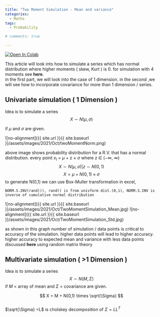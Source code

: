 ```yaml
---
title: "Two Moment Simulation - Mean and variance"
categories:
  - Maths
tags:
  - Probability 

# comments: true

--- 
```

[![Open In Colab](https://colab.research.google.com/assets/colab-badge.svg)](https://colab.research.google.com/drive/1OonMdRn8GxvdiRFQ17sm2d0qyiLISxyS?usp=sharing)

This article will look into how to simulate a series which has normal distribution where higher moments ( skew, Kurt ) is 0. for simulation with 4 moments see **here**. <br/>
in the first part, we will look into the case of 1 dimension. in the second ,we will see how to incorporate covariance for more than 1 dimension / series. 

## Univariate simulation ( 1 Dimension )
Idea is to simulate a series 
$$ 
X \sim N(\mu , \sigma) 
$$ 

if $\mu$ and $\sigma$ are given.

![no-alignment]({{ site.url }}{{ site.baseurl }}/assets/images/2021/Oct/twoMomentNorm.png)

above image shows probability distribution for a R.V. that has a normal distribution. every point $x_{I}$ = $\mu$ + z $\times$ $\sigma$ where z $\in$ ($-\infty$, $\infty$)  
$$X \sim N(\mu , \sigma) | z \sim N(0,1)  $$
$$ X = \mu + N(0,1) \times \sigma $$
to generate N(0,1) we can use Box-Muller transformation
in excel,
```
NORM.S.INV(rand()), rand() is from univform dist.(0,1), NORM.S.INV is inverse of cumulative normal distribution  
```

![no-alignment]({{ site.url }}{{ site.baseurl }}/assets/images/2021/Oct/TwoMomentSimulation_Mean.jpg) ![no-alignment]({{ site.url }}{{ site.baseurl }}/assets/images/2021/Oct/TwoMomentSimulation_Std.jpg)


as shown in this graph number of simulation / data points is critical to accuracy of the simulation. higher data points will lead to higher accuracy. <br/>
higher accuracy to expected mean and variance with less data points discussed **here** using random matrix theory


## Multivariate simulation ( >1 Dimension )

Idea is to simulate a series $$ X \sim N(M , \Sigma) $$ if $M$  = array of mean and $\Sigma$ = covariance are given. 

$$ X = M + N(0,1) \times \sqrt{\Sigma} $$ <br/>
$\sqrt{\Sigma} =L$  is cholskey decomposition of $\Sigma = LL^{T}$ 


